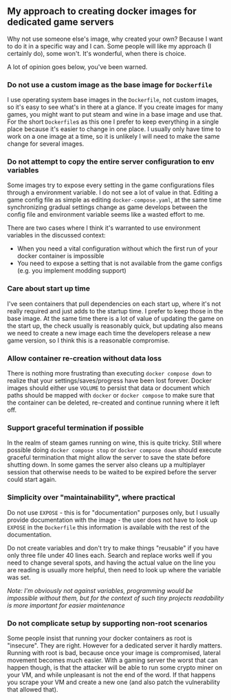 ## My approach to creating docker images for dedicated game servers

Why not use someone else's image, why created your own? Because I want to do it in a specific way and I can. Some people will like my approach (I certainly do), some won't. It's wonderful, when there is choice. 

A lot of opinion goes below, you've been warned.

### Do not use a custom image as the base image for `Dockerfile`

I use operating system base images in the `Dockerfile`, not custom images, so it's easy to see what's in there at a glance. If you create images for many games, you might want to put steam and wine in a base image and use that. For the short `Dockerfile`s as this one I prefer to keep everything in a single place because it's easier to change in one place. I usually only have time to work on a one image at a time, so it is unlikely I will need to make the same change for several images.

### Do not attempt to copy the entire server configuration to env variables

Some images try to expose every setting in the game configurations files through a environment variable. I do not see a lot of value in that. Editing a game config file as simple as editing `docker-compose.yaml`, at the same time synchronizing gradual settings change as game develops between the config file and environment variable seems like a wasted effort to me.

There are two cases where I think it's warranted to use environment variables in the discussed context:

- When you need a vital configuration without which the first run of your docker container is impossible
- You need to expose a setting that is not available from the game configs (e.g. you implement modding support)

### Care about start up time

I've seen containers that pull dependencies on each start up, where it's not really required and just adds to the startup time. I prefer to keep those in the base image. At the same time there is a lot of value of updating the game on the start up, the check usually is reasonably quick, but updating also means we need to create a new image each time the developers release a new game version, so I think this is a reasonable compromise.

### Allow container re-creation without data loss

There is nothing more frustrating than executing `docker compose down` to realize that your settings/saves/progress have been lost forever. Docker images should either use `VOLUME` to persist that data or document which paths should be mapped with `docker` or `docker compose` to make sure that the container can be deleted, re-created and continue running where it left off.

### Support graceful termination if possible

In the realm of steam games running on wine, this is quite tricky. Still where possible doing `docker compose stop` or `docker compose down` should execute graceful termination that might allow the server to save the state before shutting down. In some games the server also cleans up a multiplayer session that otherwise needs to be waited to be expired before the server could start again.

### Simplicity over "maintainability", where practical

Do not use `EXPOSE` - this is for "documentation" purposes only, but I usually provide documentation with the image - the user does not have to look up `EXPOSE` in the `Dockerfile` this information is available with the rest of the documentation. 

Do not create variables and don't try to make things "reusable" if you have only three file under 40 lines each. Search and replace works well if you need to change several spots, and having the actual value on the line you are reading is usually more helpful, then need to look up where the variable was set.

_Note: I'm obviously not against variables, programming would be impossible without them, but for the context of such tiny projects readability is more important for easier maintenance_

### Do not complicate setup by supporting non-root scenarios

Some people insist that running your docker containers as root is "insecure". They are right. However for a dedicated server it hardly matters. Running with root is bad, because once your image is compromised, lateral movement becomes much easier. With a gaming server the worst that can happen though, is that the attacker will be able to run some crypto miner on your VM, and while unpleasant is not the end of the word. If that happens you scrape your VM and create a new one (and also patch the vulnerability that allowed that).
